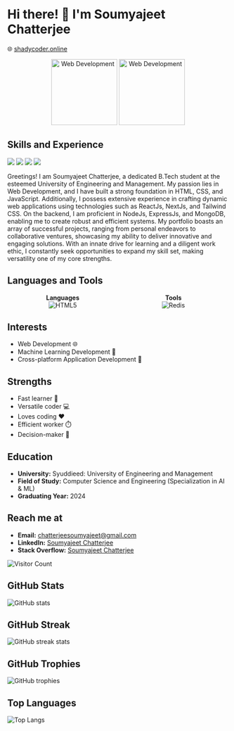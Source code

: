 <!-- Header -->
# Hi there! 👋 I'm Soumyajeet Chatterjee

<!-- Website -->
🌐 [shadycoder.online](https://shadycoder.online)

<!-- Animated GIFs -->
<p align="center">
  <img src="https://your-animation-gif-url-1.gif" alt="Web Development" height="150" />
  <img src="https://your-animation-gif-url-1.gif" alt="Web Development" height="150" />
</p>

<!-- Skills and Experience -->
## Skills and Experience

![](https://img.shields.io/badge/Web-Developer-brightgreen) ![](https://img.shields.io/badge/React-Next.js-blueviolet) ![](https://img.shields.io/badge/Cross--Platform--App-React--Native-yellow) ![](https://img.shields.io/badge/Experience-2+yrs-red)

Greetings! I am Soumyajeet Chatterjee, a dedicated B.Tech student at the esteemed University of Engineering and Management. My passion lies in Web Development, and I have built a strong foundation in HTML, CSS, and JavaScript. Additionally, I possess extensive experience in crafting dynamic web applications using technologies such as ReactJs, NextJs, and Tailwind CSS. On the backend, I am proficient in NodeJs, ExpressJs, and MongoDB, enabling me to create robust and efficient systems. My portfolio boasts an array of successful projects, ranging from personal endeavors to collaborative ventures, showcasing my ability to deliver innovative and engaging solutions. With an innate drive for learning and a diligent work ethic, I constantly seek opportunities to expand my skill set, making versatility one of my core strengths.

<!-- Languages and Tools -->
## Languages and Tools

<div style="display: flex; flex-wrap: wrap; justify-content: space-evenly;">

  <!-- Languages -->
  <div style="flex: 1; text-align: center;">
    <strong>Languages</strong><br/>
    <img src="https://img.shields.io/badge/HTML5-E34F26?style=for-the-badge&logo=html5&logoColor=white" alt="HTML5"> 
    <!-- Add more language badges here -->
  </div>

  <!-- Tools -->
  <div style="flex: 1; text-align: center;">
    <strong>Tools</strong><br/>
    <img src="https://img.shields.io/badge/Redis-DC382D?style=for-the-badge&logo=redis&logoColor=white" alt="Redis">
    <!-- Add more tool badges here -->
  </div>

</div>

<!-- Interests -->
## Interests
- Web Development 🌐
- Machine Learning Development 🤖
- Cross-platform Application Development 📱

<!-- Strengths -->
## Strengths
- Fast learner 🚀
- Versatile coder 💻
- Loves coding ❤️
- Efficient worker ⏱️
- Decision-maker 🤔

<!-- Education -->
## Education
- **University:** Syuddieed: University of Engineering and Management
- **Field of Study:** Computer Science and Engineering (Specialization in AI & ML)
- **Graduating Year:** 2024

<!-- Reach me at -->
## Reach me at
- **Email:** chatterjeesoumyajeet@gmail.com
- **LinkedIn:** [Soumyajeet Chatterjee](https://www.linkedin.com/in/soumyajeet-chatterjee-a4095111a)
- **Stack Overflow:** [Soumyajeet Chatterjee](https://stackoverflow.com/users/your-user-id)

<!-- Footer -->
![Visitor Count](https://visitor-badge.glitch.me/badge?page_id=soumyajeet.chatterjee.soumyajeet.chatterjee)

<!-- GitHub Stats -->
## GitHub Stats
![GitHub stats](https://github-readme-stats.vercel.app/api?username=soumyajeet-chatterjee&show_icons=true&count_private=true&hide=prs,issues,contribs)

<!-- GitHub Streak -->
## GitHub Streak
![GitHub streak stats](https://github-readme-streak-stats.herokuapp.com/?user=soumyajeet-chatterjee)

<!-- GitHub Trophies -->
## GitHub Trophies
![GitHub trophies](https://github-profile-trophy.vercel.app/?username=soumyajeet-chatterjee)

<!-- GitHub Top Languages -->
## Top Languages
![Top Langs](https://github-readme-stats.vercel.app/api/top-langs/?username=soumyajeet-chatterjee&layout=compact)
